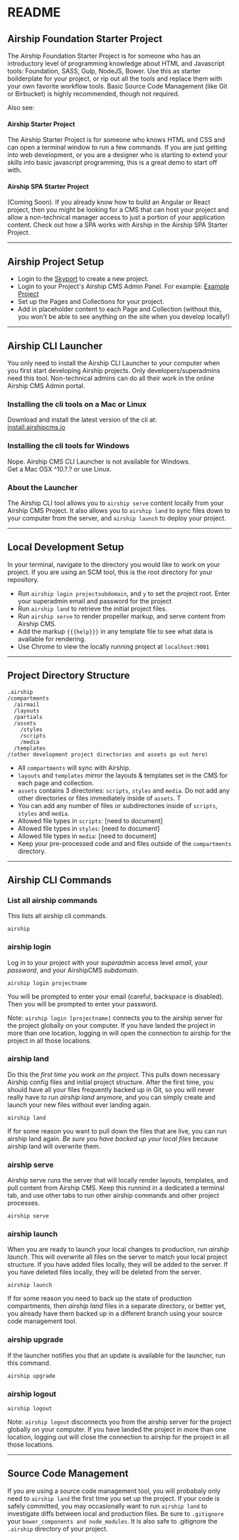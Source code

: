 # README #

## Airship Foundation Starter Project 
The Airship Foundation Starter Project is for someone who has an introductory level of programming knowledge about HTML and Javascript tools: Foundation, SASS, Gulp, NodeJS, Bower. Use this as starter boilderplate for your project, or rip out all the tools and replace them with your own favorite workflow tools. Basic Source Code Management (like Git or Birbucket) is highly recommended, though not required.  

Also see:

#### Airship Starter Project 
The Airship Starter Project is for someone who knows HTML and CSS and can open a terminal window to run a few commands. If you are just getting into web development, or you are a designer who is starting to extend your skills into basic javascript programming, this is a great demo to start off with.

#### Airship SPA Starter Project
(Coming Soon). If you already know how to build an Angular or React project, then you might be looking for a CMS that can host your project and allow a non-technical manager access to just a portion of your application content. Check out how a SPA works with Airship in the Airship SPA Starter Project.

----

## Airship Project Setup  
- Login to the [Skyport](http://skyport.airshipcms.io) to create a new project.
- Login to your Project's Airship CMS Admin Panel. For example: [Example Project](http://example-project.airshipcms.io/admin)  
- Set up the Pages and Collections for your project.  
- Add in placeholder content to each Page and Collection (without this, you won't be able to see anything on the site when you develop locally!)

----

## Airship CLI Launcher
You only need to install the Airship CLI Launcher to your computer when you first start developing Airship projects. Only developers/superadmins need this tool. Non-technical admins can do all their work in the online Airship CMS Admin portal.

### Installing the cli tools on a Mac or Linux
Download and install the latest version of the cli at:  
[install.airshipcms.io](https://install.airshipcms.io)

### Installing the cli tools for Windows
Nope. Airship CMS CLI Launcher is not available for Windows.  
Get a Mac OSX ^10.?.? or use Linux.

### About the Launcher
The Airship CLI tool allows you to `airship serve` content locally from your Airship CMS Project. It also allows you to `airship land` to sync files down to your computer from the server, and `airship launch` to deploy your project.

----

## Local Development Setup
In your terminal, navigate to the directory you would like to work on your project. If you are using an SCM tool, this is the root directory for your repository.

- Run `airship login projectsubdomain`, and `y` to set the project root. Enter your superadmin email and password for the project  
- Run `airship land` to retrieve the initial project files.
- Run `airship serve` to render propeller markup, and serve content from Airship CMS.
- Add the markup `{{{help}}}` in any template file to see what data is available for rendering.
- Use Chrome to view the locally running project at `localhost:9001`

----

## Project Directory Structure
```
.airship
/compartments
  /airmail
  /layouts
  /partials
  /assets
    /styles
    /scripts
    /media
  /templates
/(other development project directories and assets go out here)
```
- All `compartments` will sync with Airship.
- `layouts` and `templates` mirror the layouts & templates set in the CMS for each page and collection.
- `assets` contains 3 directories: `scripts`, `styles` and `media`. Do not add any other directories or files immediately inside of `assets`. T
- You can add any number of files or subdirectories inside of `scripts`, `styles` and `media`.
- Allowed file types in `scripts`: [need to document]
- Allowed file types in `styles`: [need to document]
- Allowed file types in `media`: [need to document]
- Keep your pre-processed code and and files outside of the `compartments` directory.

----

## Airship CLI Commands

### List all airship commands
This lists all airship cli commands.

```
airship
```

### airship login 
Log in to your project with your _superadmin_ access level *email*, your *password*, and your AirshipCMS *subdomain*.  
```
airship login projectname
```
You will be prompted to enter your email (careful, backspace is disabled).  
Then you will be prompted to enter your password.  

Note: `airship login [projectname]` connects you to the airship server for the project globally on your computer. If you have landed the project in more than one location, logging in will open the connection to airship for the project in all those locations.

### airship land
Do this the *first time you work on the project*. This pulls down necessary Airship config files and initial project structure. After the first time, you should have all your files frequently backed up in Git, so you will never really have to run _airship land_ anymore, and you can simply create and launch your new files without ever landing again.  
```
airship land
```
If for some reason you want to pull down the files that are live, you can run airship land again. *Be sure you have backed up your local files* because airship land will overwrite them.

### airship serve
Airship serve runs the server that will locally render layouts, templates, and pull content from Airship CMS. Keep this runnind in a dedicated a terminal tab, and use other tabs to run other airship commands and other project processes.

```
airship serve
```

### airship launch
When you are ready to launch your local changes to production, run *airship launch*. This will overwrite all files on the server to match your local project structure. If you have added files locally, they will be added to the server. If you have deleted files locally, they will be deleted from the server.
```
airship launch
```
If for some reason you need to back up the state of production compartments, then *airship land* files in a separate directory, or better yet, you already have them backed up in a different branch using your source code management tool.

### airship upgrade
If the launcher notifies you that an update is available for the launcher, run this command.
```
airship upgrade
```

### airship logout
```
airship logout
```
Note: `airship logout` disconnects you from the airship server for the project globally on your computer. If you have landed the project in more than one location, logging out will close the connection to airship for the project in all those locations.

----

## Source Code Management
If you are using a source code management tool, you will probabaly only need to `airship land` the first time you set up the project. If your code is safely committed, you may occasionally want to run `airship land` to investigate diffs between local and production files. 
Be sure to `.gitignore` your `bower_components and node_modules`. It is also safe to .gitignore the `.airship` directory of your project.
